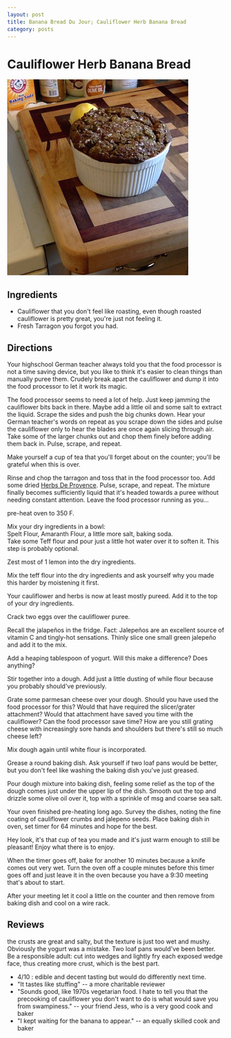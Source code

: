 ```yaml
---
layout: post
title: Banana Bread Du Jour; Cauliflower Herb Banana Bread
category: posts
---
```


# Cauliflower Herb Banana Bread

![Photographic Evidence](/images/2020-09-25-banana-cauliflower-bread-small.png)

## Ingredients
- Cauliflower that you don't feel like roasting, even though roasted cauliflower is pretty great, you're just not feeling it.
- Fresh Tarragon you forgot you had.

## Directions
Your highschool German teacher always told you that the food processor is not a time saving device, but you like to think it's easier to clean things than manually puree them. Crudely break apart the cauliflower and dump it into the food processor to let it work its magic.

The food processor seems to need a lot of help.
Just keep jamming the cauliflower bits back in there. 
Maybe add a little oil and some salt to extract the liquid. 
Scrape the sides and push the big chunks down. Hear your German teacher's words on repeat as you scrape down the sides and pulse the cauliflower only to hear the blades are once again slicing through air. Take some of the larger chunks out and chop them finely before adding them back in.  Pulse, scrape, and repeat.

Make yourself a cup of tea that you'll forget about on the counter; you'll be grateful when this is over.

Rinse and chop the tarragon and toss that in the food processor too.  Add some dried [Herbs De Provence](https://www.penzeys.com/online-catalog/herbes-de-provence/c-24/p-177/pd-s).
Pulse, scrape, and repeat. The mixture finally becomes sufficiently liquid  that it's headed towards a puree without needing constant attention. Leave the food processor running as you...

pre-heat oven to 350 F.

Mix your dry ingredients in a bowl:  
Spelt Flour, Amaranth Flour, a little more salt, baking soda.   
Take some Teff flour and pour just a little hot water over it to soften it. This step is probably optional. 

Zest most of 1 lemon into the dry ingredients.

Mix the teff flour into the dry ingredients and ask yourself why you made this harder by moistening it first.

Your cauliflower and herbs is now at least mostly pureed.  Add it to the top of your dry ingredients. 

Crack two eggs over the cauliflower puree.

Recall the jalapeños in the fridge. Fact: Jalepeños are an excellent source of vitamin C and tingly-hot sensations. Thinly slice one small green jalepeño and add it to the mix.

Add a heaping tablespoon of yogurt. Will this make a difference? Does anything?

Stir together into a dough. Add just a little dusting of while flour because you probably should've previously.

 Grate some parmesan cheese over your dough. Should you have used the food processor for this? Would that have required the slicer/grater attachment?  Would that attachment have saved you time with the cauliflower? Can the food processor save time? How are you still grating cheese with increasingly sore hands and shoulders but there's still so much cheese left? 

Mix dough again until white flour is incorporated. 

Grease a round baking dish. Ask yourself if two loaf pans would be better, but you don't feel like washing the baking dish you've just greased.

Pour dough mixture into baking dish, feeling some relief as the top of the dough comes just under the upper lip of the dish. Smooth out the top and drizzle some olive oil over it, top with a sprinkle of msg and coarse sea salt.

Your oven finished pre-heating long ago. Survey the dishes, noting the fine coating of cauliflower crumbs and jalepeno seeds. Place baking dish in oven, set timer for 64 minutes and hope for the best.  

Hey look, it's that cup of tea you made and it's just warm enough to still be pleasant!  Enjoy what there is to enjoy. 

When the timer goes off, bake for another 10 minutes because a knife comes out very wet. Turn the oven off a couple minutes before this timer goes off and just leave it in the oven because you have a 9:30 meeting that's about to start.

After your meeting let it cool a little on the counter and then remove from baking dish and cool on a wire rack.

## Reviews
the crusts are great and salty, but the texture is just too wet and mushy. Obviously the yogurt was a mistake. Two loaf pans would've been better.
Be a responsible adult: cut into wedges and lightly fry each exposed wedge face, thus creating more crust, which is the best part. 

- 4/10 : edible and decent tasting but would do differently next time.
- "It tastes like stuffing"   -- a more charitable reviewer
- "Sounds good, like 1970s vegetarian food. I hate to tell you that the precooking of cauliflower you don't want to do is what would save you from swampiness." -- your friend Jess, who is a very good cook and baker
- "I kept waiting for the banana to appear." -- an equally skilled cook and baker


